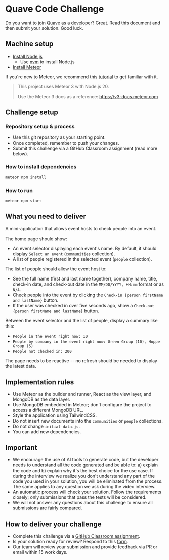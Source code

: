 # Quave Code Challenge

Do you want to join Quave as a developer? Great. Read this document and then submit your solution. Good luck.

## Machine setup

- [Install Node.js](https://nodejs.org/en/download/)
  - Use [nvm](https://github.com/nvm-sh/nvm#installing-and-updating) to install Node.js
- [Install Meteor](https://docs.meteor.com/install.html)

If you're new to Meteor, we recommend this [tutorial](https://react-tutorial.meteor.com) to get familiar with it.

> This project uses Meteor 3 with Node.js 20.
>
> Use the Meteor 3 docs as a reference: https://v3-docs.meteor.com

## Challenge setup

### Repository setup & process

-  Use this git repository as your starting point.
-  Once completed, remember to push your changes.
-  Submit this challenge via a GitHub Classroom assignment (read more below).

### How to install dependencies

```bash
meteor npm install
```

### How to run

```bash
meteor npm start
```

## What you need to deliver

A mini-application that allows event hosts to check people into an event.

The home page should show:

-  An event selector displaying each event's name. By default, it should display `Select an event` (`communities` collection).
-  A list of people registered in the selected event (`people` collection).

The list of people should allow the event host to:

-  See the full name (first and last name together), company name, title, check-in date, and check-out date in the `MM/DD/YYYY, HH:mm` format or as `N/A`.
-  Check people into the event by clicking the `Check-in {person firstName and lastName}` button.
-  If the user was checked in over five seconds ago, show a `Check-out {person firstName and lastName}` button.

Between the event selector and the list of people, display a summary like this:

-  `People in the event right now: 10`
-  `People by company in the event right now: Green Group (10), Hoppe Group (5)`
-  `People not checked in: 200`

The page needs to be reactive -- no refresh should be needed to display the latest data.

## Implementation rules

-  Use Meteor as the builder and runner, React as the view layer, and MongoDB as the data layer.
-  Use MongoDB embedded in Meteor; don't configure the project to access a different MongoDB URL.
-  Style the application using TailwindCSS.
-  Do not insert new documents into the `communities` or `people` collections.
-  Do not change `initial-data.js`.
-  You can add new dependencies.

## Important

-  We encourage the use of AI tools to generate code, but the developer needs to understand all the code generated and be able to: a) explain the code and b) explain why it's the best choice for the use case. If during the interview we realize you don't understand any part of the code you used in your solution, you will be eliminated from the process. The same applies to any question we ask during the video interview.
-  An automatic process will check your solution. Follow the requirements closely; only submissions that pass the tests will be considered.
-  We will not answer any questions about this challenge to ensure all submissions are fairly compared.

## How to deliver your challenge

-  Complete this challenge via a [GitHub Classroom assignment](https://classroom.github.com/a/tPo4AdKE).
-  Is your solution ready for review? Respond to this [form](https://forms.gle/m2FTwSG8bcMfhS3JA).
-  Our team will review your submission and provide feedback via PR or email within 15 work days.
